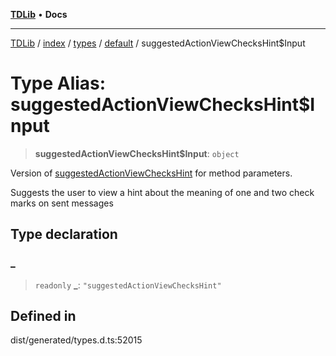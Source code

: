 [**TDLib**](../../../../../../README.md) • **Docs**

***

[TDLib](../../../../../../modules.md) / [index](../../../../../README.md) / [types](../../../README.md) / [default](../README.md) / suggestedActionViewChecksHint$Input

# Type Alias: suggestedActionViewChecksHint$Input

> **suggestedActionViewChecksHint$Input**: `object`

Version of [suggestedActionViewChecksHint](suggestedActionViewChecksHint.md) for method parameters.

Suggests the user to view a hint about the meaning of one and two check marks on sent messages

## Type declaration

### \_

> `readonly` **\_**: `"suggestedActionViewChecksHint"`

## Defined in

dist/generated/types.d.ts:52015
